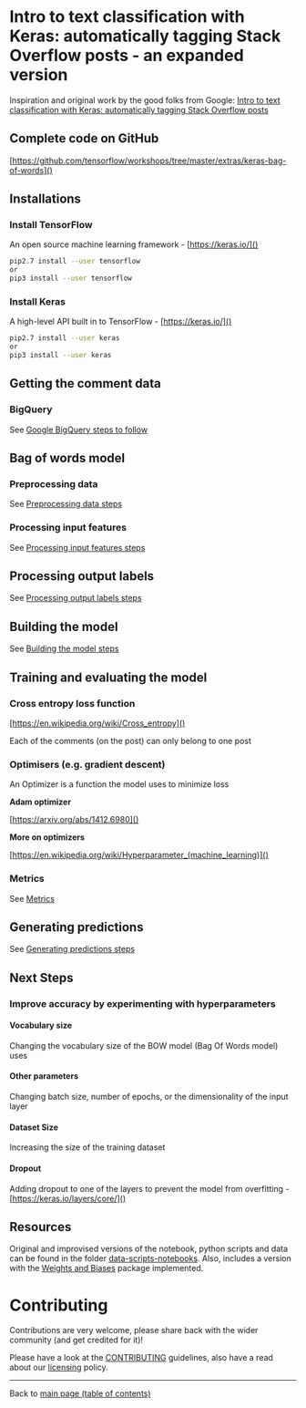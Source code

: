 # Intro to text classification with Keras: automatically tagging Stack Overflow posts - an expanded version

Inspiration and original work by the good folks from Google: [Intro to text classification with Keras: automatically tagging Stack Overflow posts](https://cloud.google.com/blog/products/gcp/intro-to-text-classification-with-keras-automatically-tagging-stack-overflow-posts)

## Complete code on GitHub

[https://github.com/tensorflow/workshops/tree/master/extras/keras-bag-of-words]()

## Installations

### Install TensorFlow

An open source machine learning framework - [https://keras.io/]()

```bash
pip2.7 install --user tensorflow
or
pip3 install --user tensorflow
```

### Install Keras

A high-level API built in to TensorFlow - [https://keras.io/]()

```bash
pip2.7 install --user keras
or
pip3 install --user keras
```

## Getting the comment data

### BigQuery

See [Google BigQuery steps to follow](google-bigquery/README.md)

## Bag of words model

### Preprocessing data

See [Preprocessing data steps](preprocessing-data.md)

### Processing input features

See [Processing input features steps](processing-input-features.md)

## Processing output labels

See [Processing output labels steps](processing-output-labels.md)

## Building the model

See [Building the model steps](building-the-model.md)

## Training and evaluating the model

### Cross entropy loss function

[https://en.wikipedia.org/wiki/Cross_entropy]()

Each of the comments (on the post) can only belong to one post

### Optimisers (e.g. gradient descent)

An Optimizer is a function the model uses to minimize loss

**Adam optimizer**

[https://arxiv.org/abs/1412.6980]()

**More on optimizers**

[https://en.wikipedia.org/wiki/Hyperparameter_(machine_learning)]()

### Metrics

See [Metrics](metrics.md)

## Generating predictions

See [Generating predictions steps](generating-predictions.md)

## Next Steps

### Improve accuracy by experimenting with hyperparameters

#### Vocabulary size

Changing the vocabulary size of the BOW model (Bag Of Words model) uses

#### Other parameters

Changing batch size, number of epochs, or the dimensionality of the input layer

#### Dataset Size

Increasing the size of the training dataset

#### Dropout

Adding dropout to one of the layers to prevent the model from overfitting - [https://keras.io/layers/core/]()

## Resources

Original and improvised versions of the notebook, python scripts and data can be found in the folder [data-scripts-notebooks](./data-scripts-notebooks). Also, includes a version with the [Weights and Biases](http://wandb.com) package implemented.

# Contributing

Contributions are very welcome, please share back with the wider community (and get credited for it)!

Please have a look at the [CONTRIBUTING](../../CONTRIBUTING.md) guidelines, also have a read about our [licensing](../../LICENSE.md) policy.

---

Back to [main page (table of contents)](../../README.md)